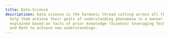 ```yaml
---
title: Data-Science
descriptioon: Data science is the harmonic thread cutting across all the disciplines to
  help them achieve their goals of understanding phenomena in a manner that can be
  explained based on facts of prior knowledge (Science) leveraging Technology, Engineering
  and Math to achieve new understandings.
---
```


